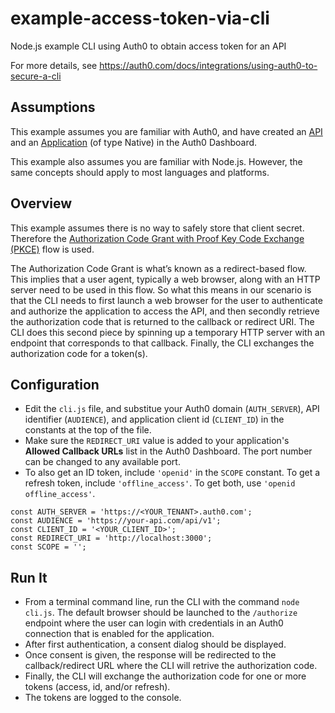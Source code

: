 # example-access-token-via-cli
Node.js example CLI using Auth0 to obtain access token for an API

For more details, see https://auth0.com/docs/integrations/using-auth0-to-secure-a-cli

Assumptions
-----------
This example assumes you are familiar with Auth0, and have created an [API](https://auth0.com/docs/apis) and an [Application](https://auth0.com/docs/applications) (of type Native) in the Auth0 Dashboard.

This example also assumes you are familiar with Node.js. However, the same concepts should apply to most languages and platforms.

Overview
--------

This example assumes there is no way to safely store that client secret. Therefore the [Authorization Code Grant with Proof Key Code Exchange (PKCE)](https://auth0.com/docs/api-auth/tutorials/authorization-code-grant-pkce) flow is used.

The Authorization Code Grant is what’s known as a redirect-based flow. This implies that a user agent, typically a web browser, along with an HTTP server need to be used in this flow. So what this means in our scenario is that the CLI needs to first launch a web browser for the user to authenticate and authorize the application to access the API, and then secondly retrieve the authorization code that is returned to the callback or redirect URI. The CLI does this second piece by spinning up a temporary HTTP server with an endpoint that corresponds to that callback. Finally, the CLI exchanges the authorization code for a token(s).

Configuration
-------------

- Edit the `cli.js` file, and substitue your Auth0 domain (`AUTH_SERVER`), API identifier (`AUDIENCE`), and application client id (`CLIENT_ID`) in the constants at the top of the file.
- Make sure the `REDIRECT_URI` value is added to your application's **Allowed Callback URLs** list in the Auth0 Dashboard. The port number can be changed to any available port.
- To also get an ID token, include `'openid'` in the `SCOPE` constant. To get a refresh token, include `'offline_access'`. To get both, use `'openid offline_access'`.

```
const AUTH_SERVER = 'https://<YOUR_TENANT>.auth0.com';
const AUDIENCE = 'https://your-api.com/api/v1';
const CLIENT_ID = '<YOUR_CLIENT_ID>';
const REDIRECT_URI = 'http://localhost:3000';
const SCOPE = '';
```

Run It
------
- From a terminal command line, run the CLI with the command `node cli.js`. The default browser should be launched to the `/authorize` endpoint where the user can login with credentials in an Auth0 connection that is enabled for the application.
- After first authentication, a consent dialog should be displayed.
- Once consent is given, the response will be redirected to the callback/redirect URL where the CLI will retrive the authorization code.
- Finally, the CLI will exchange the authorization code for one or more tokens (access, id, and/or refresh).
- The tokens are logged to the console.


